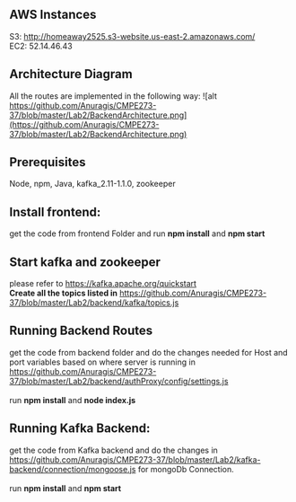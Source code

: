 ## AWS Instances
S3: http://homeaway2525.s3-website.us-east-2.amazonaws.com/ <br>
EC2: 52.14.46.43

## Architecture Diagram
All the routes are implemented in the following way: 
![alt https://github.com/Anuragis/CMPE273-37/blob/master/Lab2/BackendArchitecture.png](https://github.com/Anuragis/CMPE273-37/blob/master/Lab2/BackendArchitecture.png)

## Prerequisites

Node, npm, Java, kafka_2.11-1.1.0, zookeeper

## Install frontend:
get the code from frontend Folder and run 
    **npm install** and
    **npm start**

## Start kafka and zookeeper
  please refer to https://kafka.apache.org/quickstart <br>
  **Create all the topics listed in** https://github.com/Anuragis/CMPE273-37/blob/master/Lab2/backend/kafka/topics.js
  
## Running Backend Routes
get the code from backend folder and do the changes needed for Host and port variables based on where server is running in https://github.com/Anuragis/CMPE273-37/blob/master/Lab2/backend/authProxy/config/settings.js <br><br>
run **npm install** and **node index.js**

## Running Kafka Backend:
get the code from Kafka backend and do the changes in https://github.com/Anuragis/CMPE273-37/blob/master/Lab2/kafka-backend/connection/mongoose.js for mongoDb Connection. <br><br>
run **npm install** and **npm start**

